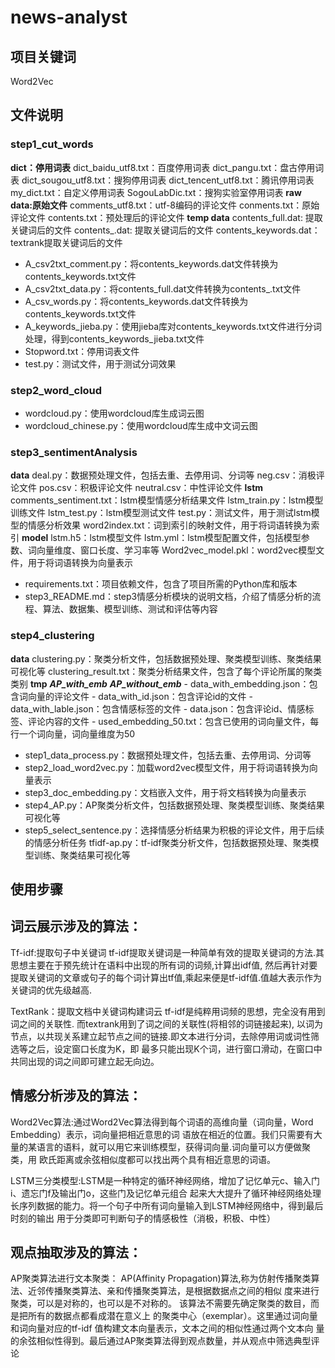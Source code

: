 # news-analyst
## 项目关键词
Word2Vec
## 文件说明
### step1_cut_words
**dict：停用词表**
dict_baidu_utf8.txt：百度停用词表
dict_pangu.txt：盘古停用词表
dict_sougou_utf8.txt：搜狗停用词表
dict_tencent_utf8.txt：腾讯停用词表
my_dict.txt：自定义停用词表
SogouLabDic.txt：搜狗实验室停用词表
**raw data:原始文件**
comments_utf8.txt：utf-8编码的评论文件
conments.txt：原始评论文件
contents.txt：预处理后的评论文件
**temp data**
contents_full.dat: 提取关键词后的文件
contents_.dat: 提取关键词后的文件
contents_keywords.dat：textrank提取关键词后的文件

- A_csv2txt_comment.py：将contents_keywords.dat文件转换为contents_keywords.txt文件
- A_csv2txt_data.py：将contents_full.dat文件转换为contents_.txt文件
- A_csv_words.py：将contents_keywords.dat文件转换为contents_keywords.txt文件
- A_keywords_jieba.py：使用jieba库对contents_keywords.txt文件进行分词处理，得到contents_keywords_jieba.txt文件
- Stopword.txt：停用词表文件
- test.py：测试文件，用于测试分词效果

### step2_word_cloud
- wordcloud.py：使用wordcloud库生成词云图
- wordcloud_chinese.py：使用wordcloud库生成中文词云图

### step3_sentimentAnalysis
**data**
deal.py：数据预处理文件，包括去重、去停用词、分词等
neg.csv：消极评论文件
pos.csv：积极评论文件
neutral.csv：中性评论文件
**lstm**
comments_sentiment.txt：lstm模型情感分析结果文件
lstm_train.py：lstm模型训练文件
lstm_test.py：lstm模型测试文件
test.py：测试文件，用于测试lstm模型的情感分析效果
word2index.txt：词到索引的映射文件，用于将词语转换为索引
**model**
lstm.h5：lstm模型文件
lstm.yml：lstm模型配置文件，包括模型参数、词向量维度、窗口长度、学习率等
Word2vec_model.pkl：word2vec模型文件，用于将词语转换为向量表示
- requirements.txt：项目依赖文件，包含了项目所需的Python库和版本
- step3_README.md：step3情感分析模块的说明文档，介绍了情感分析的流程、算法、数据集、模型训练、测试和评估等内容

### step4_clustering
**data**
clustering.py：聚类分析文件，包括数据预处理、聚类模型训练、聚类结果可视化等
clustering_result.txt：聚类分析结果文件，包含了每个评论所属的聚类类别
**tmp**
    ***AP_with_emb***
    ***AP_without_emb***
    - data_with_embedding.json：包含词向量的评论文件
    - data_with_id.json：包含评论id的文件
    - data_with_lable.json：包含情感标签的文件
    - data.json：包含评论id、情感标签、评论内容的文件
    - used_embedding_50.txt：包含已使用的词向量文件，每行一个词向量，词向量维度为50
- step1_data_process.py：数据预处理文件，包括去重、去停用词、分词等
- step2_load_word2vec.py：加载word2vec模型文件，用于将词语转换为向量表示
- step3_doc_embedding.py：文档嵌入文件，用于将文档转换为向量表示
- step4_AP.py：AP聚类分析文件，包括数据预处理、聚类模型训练、聚类结果可视化等
- step5_select_sentence.py：选择情感分析结果为积极的评论文件，用于后续的情感分析任务
tfidf-ap.py：tf-idf聚类分析文件，包括数据预处理、聚类模型训练、聚类结果可视化等

## 使用步骤


## 词云展示涉及的算法：

Tf-idf:提取句子中关键词
tf-idf提取关键词是一种简单有效的提取关键词的方法.其思想主要在于预先统计在语料中出现的所有词的词频,计算出idf值,
然后再针对要提取关键词的文章或句子的每个词计算出tf值,乘起来便是tf-idf值.值越大表示作为关键词的优先级越高.

TextRank：提取文档中关键词构建词云
tf-idf是纯粹用词频的思想，完全没有用到词之间的关联性. 而textrank用到了词之间的关联性(将相邻的词链接起来),
以词为节点，以共现关系建立起节点之间的链接.即文本进行分词，去除停用词或词性筛选等之后，设定窗口长度为K，即
最多只能出现K个词，进行窗口滑动，在窗口中共同出现的词之间即可建立起无向边。

## 情感分析涉及的算法：

Word2Vec算法:通过Word2Vec算法得到每个词语的高维向量（词向量，Word Embedding）表示，词向量把相近意思的词
语放在相近的位置。我们只需要有大量的某语言的语料，就可以用它来训练模型，获得词向量.词向量可以方便做聚类，用
欧氏距离或余弦相似度都可以找出两个具有相近意思的词语。

LSTM三分类模型:LSTM是一种特定的循环神经网络，增加了记忆单元c、输入门i、遗忘门f及输出门o，这些门及记忆单元组合
起来大大提升了循环神经网络处理长序列数据的能力。将一个句子中所有词向量输入到LSTM神经网络中，得到最后时刻的输出
用于分类即可判断句子的情感极性（消极，积极、中性）

## 观点抽取涉及的算法：

AP聚类算法进行文本聚类：
AP(Affinity Propagation)算法,称为仿射传播聚类算法、近邻传播聚类算法、亲和传播聚类算法，是根据数据点之间的相似
度来进行聚类，可以是对称的，也可以是不对称的。 该算法不需要先确定聚类的数目，而是把所有的数据点都看成潜在意义上
的聚类中心（exemplar）。这里通过词向量和词向量对应的tf-idf 值构建文本向量表示，文本之间的相似性通过两个文本向
量的余弦相似性得到。最后通过AP聚类算法得到观点数量，并从观点中筛选典型评论